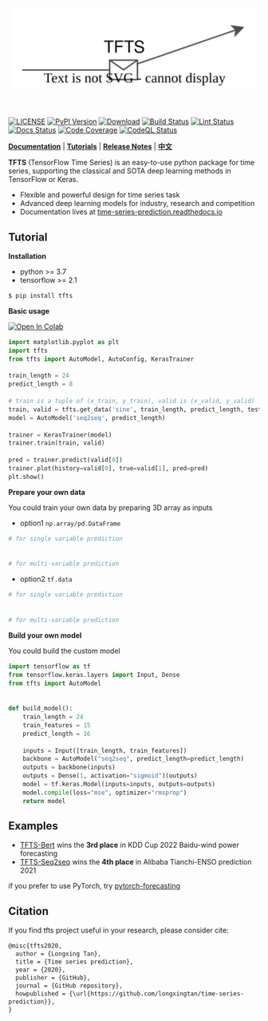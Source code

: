 [license-image]: https://img.shields.io/badge/License-MIT-blue.svg
[license-url]: https://opensource.org/licenses/MIT
[pypi-image]: https://badge.fury.io/py/tfts.svg
[pypi-url]: https://pypi.python.org/pypi/tfts
[pepy-image]: https://pepy.tech/badge/tfts
[pepy-url]: https://pepy.tech/project/tfts
[build-image]: https://github.com/LongxingTan/Time-series-prediction/actions/workflows/test.yml/badge.svg?branch=master
[build-url]: https://github.com/LongxingTan/Time-series-prediction/actions/workflows/test.yml?query=branch%3Amaster
[lint-image]: https://github.com/LongxingTan/Time-series-prediction/actions/workflows/lint.yml/badge.svg?branch=master
[lint-url]: https://github.com/LongxingTan/Time-series-prediction/actions/workflows/lint.yml?query=branch%3Amaster
[docs-image]: https://readthedocs.org/projects/time-series-prediction/badge/?version=latest
[docs-url]: https://time-series-prediction.readthedocs.io/en/latest/
[coverage-image]: https://codecov.io/gh/longxingtan/Time-series-prediction/branch/master/graph/badge.svg
[coverage-url]: https://codecov.io/github/longxingtan/Time-series-prediction?branch=master
[codeql-image]: https://github.com/longxingtan/Time-series-prediction/actions/workflows/codeql-analysis.yml/badge.svg
[codeql-url]: https://github.com/longxingtan/Time-series-prediction/actions/workflows/codeql-analysis.yml

<h1 align="center">
<img src="./docs/source/_static/logo.svg" width="490" align=center/>
</h1><br>

[![LICENSE][license-image]][license-url]
[![PyPI Version][pypi-image]][pypi-url]
[![Download][pepy-image]][pepy-url]
[![Build Status][build-image]][build-url]
[![Lint Status][lint-image]][lint-url]
[![Docs Status][docs-image]][docs-url]
[![Code Coverage][coverage-image]][coverage-url]
[![CodeQL Status][codeql-image]][codeql-url]

**[Documentation](https://time-series-prediction.readthedocs.io)** | **[Tutorials](https://time-series-prediction.readthedocs.io/en/latest/tutorials.html)** | **[Release Notes](https://time-series-prediction.readthedocs.io/en/latest/CHANGELOG.html)** | **[中文](https://github.com/LongxingTan/Time-series-prediction/blob/master/README_CN.md)**

**TFTS** (TensorFlow Time Series) is an easy-to-use python package for time series, supporting the classical and SOTA deep learning methods in TensorFlow or Keras.
- Flexible and powerful design for time series task
- Advanced deep learning models for industry, research and competition
- Documentation lives at [time-series-prediction.readthedocs.io](https://time-series-prediction.readthedocs.io)

## Tutorial

**Installation**

- python >= 3.7
- tensorflow >= 2.1

``` bash
$ pip install tfts
```

**Basic usage**

[![Open In Colab](https://colab.research.google.com/assets/colab-badge.svg)](https://colab.research.google.com/drive/1LHdbrXmQGBSQuNTsbbM5-lAk5WENWF-Q?usp=sharing)

``` python
import matplotlib.pyplot as plt
import tfts
from tfts import AutoModel, AutoConfig, KerasTrainer

train_length = 24
predict_length = 8

# train is a tuple of (x_train, y_train), valid is (x_valid, y_valid)
train, valid = tfts.get_data('sine', train_length, predict_length, test_size=0.2)
model = AutoModel('seq2seq', predict_length)

trainer = KerasTrainer(model)
trainer.train(train, valid)

pred = trainer.predict(valid[0])
trainer.plot(history=valid[0], true=valid[1], pred=pred)
plt.show()
```

**Prepare your own data**

You could train your own data by preparing 3D array as inputs

- option1 `np.array/pd.DataFrame`

```python
# for single variable prediction


# for multi-variable prediction

```
- option2 `tf.data`

```python
# for single variable prediction


# for multi-variable prediction

```

**Build your own model**

You could build the custom model

```python
import tensorflow as tf
from tensorflow.keras.layers import Input, Dense
from tfts import AutoModel


def build_model():
    train_length = 24
    train_features = 15
    predict_length = 16

    inputs = Input([train_length, train_features])
    backbone = AutoModel("seq2seq", predict_length=predict_length)
    outputs = backbone(inputs)
    outputs = Dense(1, activation="sigmoid")(outputs)
    model = tf.keras.Model(inputs=inputs, outputs=outputs)
    model.compile(loss="mse", optimizer="rmsprop")
    return model
```

## Examples

- [TFTS-Bert](https://github.com/LongxingTan/KDDCup2022-Baidu) wins the **3rd place** in KDD Cup 2022 Baidu-wind power forecasting
- [TFTS-Seq2seq](https://github.com/LongxingTan/Data-competitions/tree/master/tianchi-enso-prediction) wins the **4th place** in Alibaba Tianchi-ENSO prediction 2021

<!-- ### Performance

[Time series prediction](./examples/run_prediction.py) performance is evaluated by tfts implementation, not official

| Performance | [web traffic<sup>mape</sup>]() | [grocery sales<sup>wrmse</sup>](https://www.kaggle.com/competitions/favorita-grocery-sales-forecasting/data) | [m5 sales<sup>val</sup>]() | [ventilator<sup>val</sup>]() |
| :-- | :-: | :-: | :-: | :-: |
| [RNN]() | 672 | 47.7% |52.6% | 61.4% |
| [DeepAR]() | 672 | 47.7% |52.6% | 61.4% |
| [Seq2seq]() | 672 | 47.7% |52.6% | 61.4% |
| [TCN]() | 672 | 47.7% |52.6% | 61.4% |
| [WaveNet]() | 672 | 47.7% |52.6% | 61.4% |
| [Bert]() | 672 | 47.7% |52.6% | 61.4% |
| [Transformer]() | 672 | 47.7% |52.6% | 61.4% |
| [Temporal-fusion-transformer]() | 672 | 47.7% |52.6% | 61.4% |
| [Informer]() | 672 | 47.7% |52.6% | 61.4% |
| [AutoFormer]() | 672 | 47.7% |52.6% | 61.4% |
| [N-beats]() | 672 | 47.7% |52.6% | 61.4% |
| [U-Net]() | 672 | 47.7% |52.6% | 61.4% |

### More demos
- [More complex prediction task](./notebooks)
- [Time series classification](./examples/run_classification.py)
- [Anomaly detection](./examples/run_anomaly.py)
- [Uncertainty prediction](examples/run_uncertainty.py)
- [Parameters tuning by optuna](examples/run_optuna_tune.py)
- [Serving by tf-serving](./examples) -->

if you prefer to use PyTorch, try [pytorch-forecasting](https://github.com/jdb78/pytorch-forecasting)

## Citation

If you find tfts project useful in your research, please consider cite:

```
@misc{tfts2020,
  author = {Longxing Tan},
  title = {Time series prediction},
  year = {2020},
  publisher = {GitHub},
  journal = {GitHub repository},
  howpublished = {\url{https://github.com/longxingtan/time-series-prediction}},
}
```
